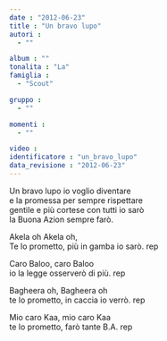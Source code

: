 ```yaml
---
date : "2012-06-23"
title : "Un bravo lupo"
autori : 
  - ""

album : ""
tonalita : "La"
famiglia : 
  - "Scout"

gruppo : 
  - ""

momenti : 
  - ""

video : 
identificatore : "un_bravo_lupo"
data_revisione : "2012-06-23"
---
```

  
  
Un bravo lupo io voglio diventare  
e la promessa per sempre rispettare  
gentile e più cortese con tutti io sarò  
la Buona Azion sempre farò.  
  
  
Akela oh Akela oh,   
Te lo prometto, più in gamba io sarò. rep  
  
  
  
Caro Baloo, caro Baloo  
io la legge osserverò di più. rep  
  
  
  
Bagheera oh, Bagheera oh  
te lo prometto, in caccia io verrò. rep  
  
  
  
Mio caro Kaa, mio caro Kaa  
te lo prometto, farò tante B.A. rep  
  
  
  

